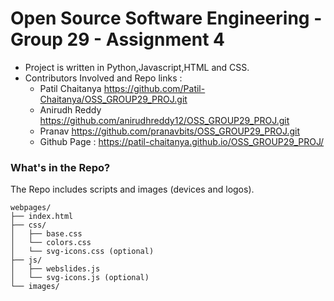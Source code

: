 # Open Source Software Engineering - Group 29 - Assignment 4 
 * Project is written in Python,Javascript,HTML and CSS.
 * Contributors Involved and Repo links :
   * Patil Chaitanya <https://github.com/Patil-Chaitanya/OSS_GROUP29_PROJ.git>
   * Anirudh Reddy <https://github.com/anirudhreddy12/OSS_GROUP29_PROJ.git>
   * Pranav <https://github.com/pranavbits/OSS_GROUP29_PROJ.git>
   * Github Page : https://patil-chaitanya.github.io/OSS_GROUP29_PROJ/

### What's in the Repo?
The Repo includes scripts and images (devices and logos).

```
webpages/
├── index.html
├── css/
│   ├── base.css
│   └── colors.css
│   └── svg-icons.css (optional)
├── js/
│   ├── webslides.js
│   └── svg-icons.js (optional)
└── images/
```
